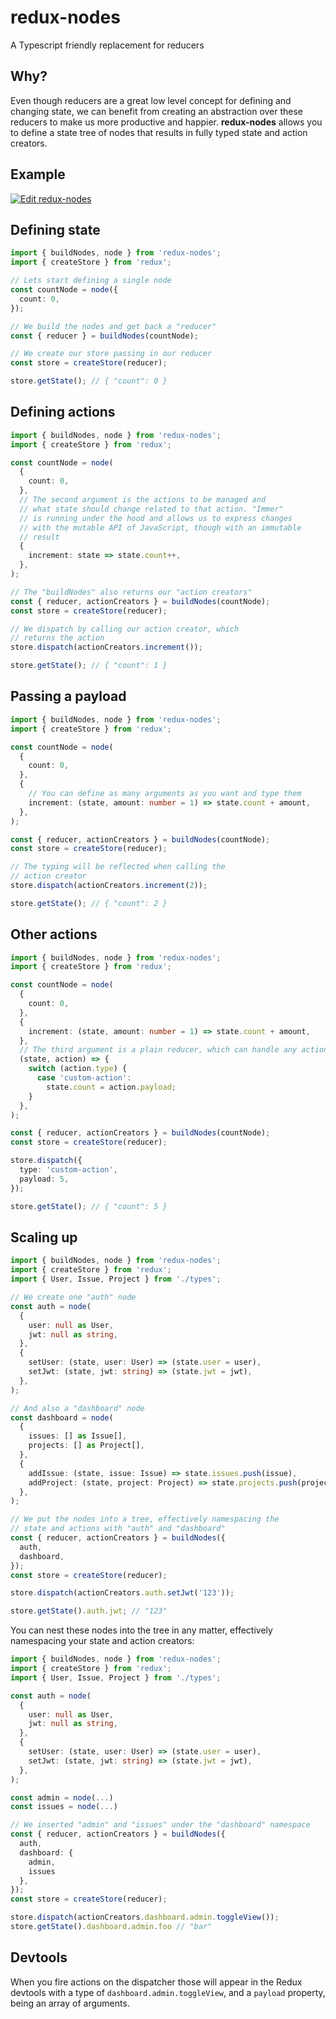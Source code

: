 # redux-nodes

A Typescript friendly replacement for reducers

## Why?

Even though reducers are a great low level concept for defining and changing state, we can benefit from creating an abstraction over these reducers to make us more productive and happier. **redux-nodes** allows you to define a state tree of nodes that results in fully typed state and action creators.

## Example

[![Edit redux-nodes](https://codesandbox.io/static/img/play-codesandbox.svg)](https://codesandbox.io/s/focused-cache-ed22i?fontsize=14&hidenavigation=1&theme=dark)

## Defining state

```ts
import { buildNodes, node } from 'redux-nodes';
import { createStore } from 'redux';

// Lets start defining a single node
const countNode = node({
  count: 0,
});

// We build the nodes and get back a "reducer"
const { reducer } = buildNodes(countNode);

// We create our store passing in our reducer
const store = createStore(reducer);

store.getState(); // { "count": 0 }
```

## Defining actions

```ts
import { buildNodes, node } from 'redux-nodes';
import { createStore } from 'redux';

const countNode = node(
  {
    count: 0,
  },
  // The second argument is the actions to be managed and
  // what state should change related to that action. "Immer"
  // is running under the hood and allows us to express changes
  // with the mutable API of JavaScript, though with an immutable
  // result
  {
    increment: state => state.count++,
  },
);

// The "buildNodes" also returns our "action creators"
const { reducer, actionCreators } = buildNodes(countNode);
const store = createStore(reducer);

// We dispatch by calling our action creator, which
// returns the action
store.dispatch(actionCreators.increment());

store.getState(); // { "count": 1 }
```

## Passing a payload

```ts
import { buildNodes, node } from 'redux-nodes';
import { createStore } from 'redux';

const countNode = node(
  {
    count: 0,
  },
  {
    // You can define as many arguments as you want and type them
    increment: (state, amount: number = 1) => state.count + amount,
  },
);

const { reducer, actionCreators } = buildNodes(countNode);
const store = createStore(reducer);

// The typing will be reflected when calling the
// action creator
store.dispatch(actionCreators.increment(2));

store.getState(); // { "count": 2 }
```

## Other actions

```ts
import { buildNodes, node } from 'redux-nodes';
import { createStore } from 'redux';

const countNode = node(
  {
    count: 0,
  },
  {
    increment: (state, amount: number = 1) => state.count + amount,
  },
  // The third argument is a plain reducer, which can handle any action
  (state, action) => {
    switch (action.type) {
      case 'custom-action':
        state.count = action.payload;
    }
  },
);

const { reducer, actionCreators } = buildNodes(countNode);
const store = createStore(reducer);

store.dispatch({
  type: 'custom-action',
  payload: 5,
});

store.getState(); // { "count": 5 }
```

## Scaling up

```ts
import { buildNodes, node } from 'redux-nodes';
import { createStore } from 'redux';
import { User, Issue, Project } from './types';

// We create one "auth" node
const auth = node(
  {
    user: null as User,
    jwt: null as string,
  },
  {
    setUser: (state, user: User) => (state.user = user),
    setJwt: (state, jwt: string) => (state.jwt = jwt),
  },
);

// And also a "dashboard" node
const dashboard = node(
  {
    issues: [] as Issue[],
    projects: [] as Project[],
  },
  {
    addIssue: (state, issue: Issue) => state.issues.push(issue),
    addProject: (state, project: Project) => state.projects.push(project),
  },
);

// We put the nodes into a tree, effectively namespacing the
// state and actions with "auth" and "dashboard"
const { reducer, actionCreators } = buildNodes({
  auth,
  dashboard,
});
const store = createStore(reducer);

store.dispatch(actionCreators.auth.setJwt('123'));

store.getState().auth.jwt; // "123"
```

You can nest these nodes into the tree in any matter, effectively namespacing your state and action creators:

```ts
import { buildNodes, node } from 'redux-nodes';
import { createStore } from 'redux';
import { User, Issue, Project } from './types';

const auth = node(
  {
    user: null as User,
    jwt: null as string,
  },
  {
    setUser: (state, user: User) => (state.user = user),
    setJwt: (state, jwt: string) => (state.jwt = jwt),
  },
);

const admin = node(...)
const issues = node(...)

// We inserted "admin" and "issues" under the "dashboard" namespace
const { reducer, actionCreators } = buildNodes({
  auth,
  dashboard: {
    admin,
    issues
  },
});
const store = createStore(reducer);

store.dispatch(actionCreators.dashboard.admin.toggleView());
store.getState().dashboard.admin.foo // "bar"
```

## Devtools

When you fire actions on the dispatcher those will appear in the Redux devtools with a type of `dashboard.admin.toggleView`, and a `payload` property, being an array of arguments.
